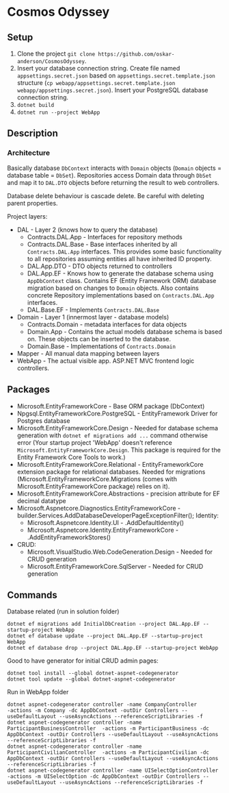 # Cosmos Odyssey

## Setup
1. Clone the project `git clone https://github.com/oskar-anderson/CosmosOdyssey`.
2. Insert your database connection string. 
Create file named `appsettings.secret.json` based on `appsettings.secret.template.json` structure (`cp webapp/appsettings.secret.template.json webapp/appsettings.secret.json`).
Insert your PostgreSQL database connection string.
3. `dotnet build`
4. `dotnet run --project WebApp`

## Description
### Architecture
Basically database `DbContext` interacts with `Domain` objects (`Domain` objects = database table = `DbSet`).
Repositories access Domain data through `DbSet` and map it to `DAL.DTO` objects before returning the result to web controllers.

Database delete behaviour is cascade delete.
Be careful with deleting parent properties.

Project layers:
* DAL - Layer 2 (knows how to query the database)
    * Contracts.DAL.App - Interfaces for repository methods
    * Contracts.DAL.Base - Base interfaces inherited by all `Contracts.DAL.App` interfaces.  This provides some basic functionality to all repositories assuming entities all have inherited ID property.
    * DAL.App.DTO - DTO objects returned to controllers
    * DAL.App.EF - Knows how to generate the database schema using `AppDbContext` class. Contains EF (Entity Framework ORM) database migration based on changes to `Domain` objects. Also contains concrete Repository implementations based on `Contracts.DAL.App` interfaces.
    * DAL.Base.EF - Implements `Contracts.DAL.Base`
* Domain - Layer 1 (innermost layer - database models)
    * Contracts.Domain - metadata interfaces for data objects
    * Domain.App - Contains the actual models database schema is based on. These objects can be inserted to the database.
    * Domain.Base - Implementations of `Contracts.Domain`
* Mapper - All manual data mapping between layers
* WebApp - The actual visible app. ASP.NET MVC frontend logic controllers.


## Packages
* Microsoft.EntityFrameworkCore - Base ORM package (DbContext)
* Npgsql.EntityFrameworkCore.PostgreSQL - EntityFramework Driver for Postgres database
* Microsoft.EntityFrameworkCore.Design - Needed for database schema generation with `dotnet ef migrations add ...` command otherwise error (Your startup project 'WebApp' doesn't reference `Microsoft.EntityFrameworkCore.Design`. This package is required for the Entity Framework Core Tools to work.)
* Microsoft.EntityFrameworkCore.Relational - EntityFrameworkCore extension package for relational databases. Needed for migrations (Microsoft.EntityFrameworkCore.Migrations (comes with Microsoft.EntityFrameworkCore package) relies on it).
* Microsoft.EntityFrameworkCore.Abstractions - precision attribute for EF decimal datatype
* Microsoft.Aspnetcore.Diagnostics.EntityFrameworkCore - builder.Services.AddDatabaseDeveloperPageExceptionFilter();
Identity:
  * Microsoft.Aspnetcore.Identity.UI - .AddDefaultIdentity()
  * Microsoft.Aspnetcore.Identity.EntityFrameworkCore - .AddEntityFrameworkStores()
* CRUD:
  * Microsoft.VisualStudio.Web.CodeGeneration.Design - Needed for CRUD generation
  * Microsoft.EntityFrameworkCore.SqlServer - Needed for CRUD generation

## Commands
Database related (run in solution folder)
~~~
dotnet ef migrations add InitialDbCreation --project DAL.App.EF --startup-project WebApp
dotnet ef database update --project DAL.App.EF --startup-project WebApp
dotnet ef database drop --project DAL.App.EF --startup-project WebApp
~~~

Good to have generator for initial CRUD admin pages:
~~~
dotnet tool install --global dotnet-aspnet-codegenerator
dotnet tool update --global dotnet-aspnet-codegenerator
~~~

Run in WebApp folder
```
dotnet aspnet-codegenerator controller -name CompanyController              -actions -m Company -dc AppDbContext -outDir Controllers --useDefaultLayout --useAsyncActions --referenceScriptLibraries -f
dotnet aspnet-codegenerator controller -name ParticipantBusinessController  -actions -m ParticipantBusiness -dc AppDbContext -outDir Controllers --useDefaultLayout --useAsyncActions --referenceScriptLibraries -f
dotnet aspnet-codegenerator controller -name ParticipantCivilianController  -actions -m ParticipantCivilian -dc AppDbContext -outDir Controllers --useDefaultLayout --useAsyncActions --referenceScriptLibraries -f
dotnet aspnet-codegenerator controller -name UISelectOptionController       -actions -m UISelectOption -dc AppDbContext -outDir Controllers --useDefaultLayout --useAsyncActions --referenceScriptLibraries -f
```